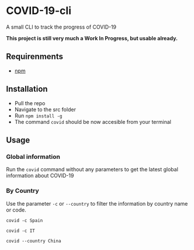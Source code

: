 # COVID-19-cli
A small CLI to track the progress of COVID-19

**This project is still very much a Work In Progress, but usable already.**

## Requirenments
* [npm](https://www.npmjs.com/get-npm)

## Installation
* Pull the repo
* Navigate to the src folder
* Run `npm install -g`
* The command `covid` should be now accesible from your terminal

## Usage
### Global information
Run the `covid` command without any parameters to get the latest global information about COVID-19
### By Country
Use the parameter `-c` or `--country` to filter the information by country name or code. 

`covid -c Spain`

`covid -c IT`

`covid --country China`
